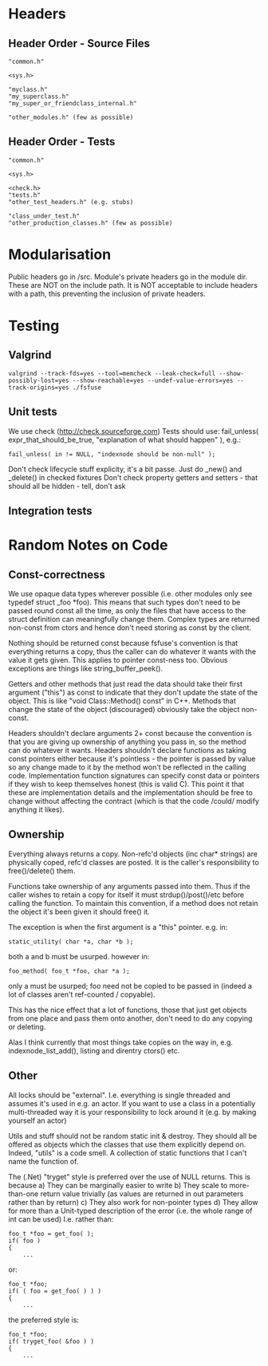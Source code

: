 Headers
=======

Header Order - Source Files
---------------------------
    "common.h"

    <sys.h>

    "myclass.h"
    "my_superclass.h"
    "my_super_or_friendclass_internal.h"

    "other_modules.h" (few as possible)

Header Order - Tests
--------------------
    "common.h"

    <sys.h>

    <check.h>
    "tests.h"
    "other_test_headers.h" (e.g. stubs)

    "class_under_test.h"
    "other_production_classes.h" (few as possible)

Modularisation
==============
Public headers go in /src. Module's private headers go in the module dir. These are NOT on the include path. It is NOT acceptable to include headers with a path, this preventing the inclusion of private headers.

Testing
=======

Valgrind
--------
    valgrind --track-fds=yes --tool=memcheck --leak-check=full --show-possibly-lost=yes --show-reachable=yes --undef-value-errors=yes --track-origins=yes ./fsfuse

Unit tests
----------
We use check (http://check.sourceforge.com)
Tests should use: fail_unless( expr_that_should_be_true, "explanation of what should happen" ), e.g.:

    fail_unless( in != NULL, "indexnode should be non-null" );

Don't check lifecycle stuff explicity, it's a bit passe. Just do _new() and _delete() in checked fixtures
Don't check property getters and setters - that should all be hidden - tell, don't ask

Integration tests
-----------------

Random Notes on Code
====================

Const-correctness
-----------------
We use opaque data types wherever possible (i.e. other modules only see typedef struct _foo *foo).
This means that such types don't need to be passed round const all the time, as only the files that have access to the struct definition can meaningfully change them.
Complex types are returned non-const from ctors and hence don't need storing as const by the client.

Nothing should be returned const because fsfuse's convention is that everything returns a copy, thus the caller can do whatever it wants with the value it gets given.
This applies to pointer const-ness too.
Obvious exceptions are things like string_buffer_peek().

Getters and other methods that just read the data should take their first argument ("this") as const to indicate that they don't update the state of the object.
This is like "void Class::Method() const" in C++.
Methods that change the state of the object (discouraged) obviously take the object non-const.

Headers shouldn't declare arguments 2+ const because the convention is that you are giving up ownership of anything you pass in, so the method can do whatever it wants.
Headers shouldn't declare functions as taking const pointers either because it's pointless - the pointer is passed by value so any change made to it by the method won't be reflected in the calling code.
Implementation function signatures can specify const data or pointers if they wish to keep themselves honest (this is valid C). This point it that these are implementation details and the implementation should be free to change without affecting the contract (which is that the code /could/ modify anything it likes).

Ownership
---------
Everything always returns a copy. Non-refc'd objects (inc char* strings) are physically coped, refc'd classes are posted.
It is the caller's responsibility to free()/delete() them.

Functions take ownership of any arguments passed into them.
Thus if the caller wishes to retain a copy for itself it must strdup()/post()/etc before calling the function.
To maintain this convention, if a method does not retain the object it's been given it should free() it.

The exception is when the first argument is a "this" pointer.
e.g. in:

    static_utility( char *a, char *b );
    
both a and b must be usurped.
however in:

    foo_method( foo_t *foo, char *a );
    
only a must be usurped; foo need not be copied to be passed in (indeed a lot of classes aren't ref-counted / copyable).

This has the nice effect that a lot of functions, those that just get objects from one place and pass them onto another, don't need to do any copying or deleting.

Alas I think currently that most things take copies on the way in, e.g. indexnode_list_add(), listing and direntry ctors() etc.

Other
-----
All locks should be "external". I.e. everything is single threaded and assumes it's used in e.g. an actor. If you want to use a class in a potentially multi-threaded way it is your responsibility to lock around it (e.g. by making yourself an actor)

Utils and stuff should not be random static init & destroy. They should all be offered as objects which the classes that use them explicitly depend on.
Indeed, "utils" is a code smell. A collection of static functions that I can't name the function of.

The (.Net) "tryget" style is preferred over the use of NULL returns. This is because
a) They can be marginally easier to write
b) They scale to more-than-one return value trivially (as values are returned in out parameters rather than by return)
c) They also work for non-pointer types
d) They allow for more than a Unit-typed description of the error (i.e. the whole range of int can be used)
I.e. rather than:

    foo_t *foo = get_foo( );
    if( foo )
    {
        ...

or:

    foo_t *foo;
    if( ( foo = get_foo( ) ) )
    {
        ...

the preferred style is:

    foo_t *foo;
    if( tryget_foo( &foo ) )
    {
        ...
